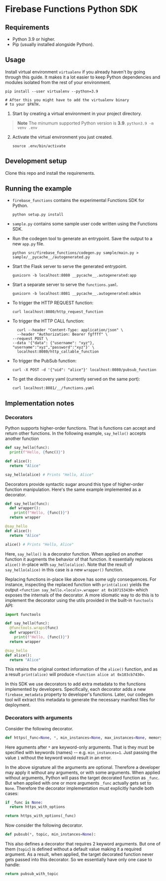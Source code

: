 # Firebase Functions Python SDK

## Requirements

* Python 3.9 or higher.
* Pip (usually installed alongside Python).

## Usage
Install virtual environment `virtualenv` if you already haven't by going through this guide. 
It makes it a lot easier to keep Python dependencies and modules isolated from the rest 
of your environment.
```
pip install --user virtualenv --python=3.9

# After this you might have to add the virtualenv binary
# to your $PATH.
```
1. Start by creating a virtual environment in your project directory.
> **Note**
> The minumum supported Python version is **3.9**.
    ```
    python3.9 -m venv .env
    ```
2. Activate the virtual environment you just created.
    ```
    source .env/bin/activate
    ```

## Development setup
Clone this repo and install the requirements.
## Running the example

* `firebase_functions` contains the experimental Functions SDK for Python.
  ```
  python setup.py install
  ```

* `sample.py` contains some sample user code written using the Functions SDK.

* Run the codegen tool to generate an entrypoint. Save the output to a new
  `app.py` file.
  ```
  python src/firebase_functions/codegen.py sample/main.py > sample/__pycache__/autogenerated.py
  ```
* Start the Flask server to serve the generated entrypoint.
  ```
  gunicorn -b localhost:8080 __pycache__.autogenerated:app
  ```
* Start a separate server to serve the `functions.yaml`.
  ```
  gunicorn -b localhost:8081 __pycache__.autogenerated:admin
  ```
* To trigger the HTTP REQUEST function:
  ```
  curl localhost:8080/http_request_function
  ```
* To trigger the HTTP CALL function:
  ```
    curl --header "Content-Type: application/json" \
    --header "Authorization: Bearer fgffff" \
  --request POST \
  --data '{"data": {"username": "xyz"}, "username":"xyz","password":"xyz"}' \
    localhost:8080/http_callable_function
  ```
* To trigger the PubSub function:
  ```
  curl -X POST -d '{"uid": "alice"}' localhost:8080/pubsub_function
  ```

* To get the discovery yaml (currently served on the same port):
  ```
  curl localhost:8081/__/functions.yaml
  ```

## Implementation notes

### Decorators

Python supports higher-order functions. That is functions can accept and return other functions.
In the following example, `say_hello()` accepts another function

```py
def say_hello(func):
  print(f"Hello, {func()}")

def alice():
  return "Alice"

say_hello(alice) # Prints "Hello, Alice"
```

Decorators provide syntactic sugar around this type of higher-order function manipulation.
Here's the same example implemented as a decorator.

```py
def say_hello(func):
  def wrapper():
    print(f"Hello, {func()}")
  return wrapper

@say_hello
def alice():
  return "Alice"

alice() # Prints "Hello, Alice"
```

Here, `say_hello()` is a decorator function. When applied on another function it augments the
behavior of that function. It essentially replaces `alice()` in-place with `say_hello(alice)`.
Note that the result of `say_hello(alice)` in this case is a new `wrapper()` function.

Replacing functions in-place like above has some ugly consequences. For instance, inspecting
the replaced function with `print(alice)` yields the output
`<function say_hello.<locals>.wrapper at 0x107153430>` which exposes the internals of the
decorator. A more idiomatic way to do this is to implement the decorator using the utils
provided in the built-in `functools` API:

```py
import functools

def say_hello(func):
  @functools.wraps(func)
  def wrapper():
    print(f"Hello, {func()}")
  return wrapper

@say_hello
def alice():
  return "Alice"
```

This retains the original context information of the `alice()` function, and as a result
`print(alice)` will produce `<function alice at 0x103cb7430>`.

In this SDK we use decorators to add extra metadata to the functions implemented by developers.
Specifically, each decorator adds a new `firebase_metadata` property to developer's functions.
Later, our codegen tool will extract this metadata to generate the necessary manifest files
for deployment.

### Decorators with arguments

Consider the following decorator.

```py
def https(_func=None, *, min_instances=None, max_instances=None, memory_mb=None):
```

Here aguments after `*` are keyword-only arguments. That is they must be specified with
keywords (names) -- e.g. `min_instances=1`. Just passing the value `1` without the
keyword would result in an error.

In the above signature all the arguments are optional. Therefore a developer may apply
it without any arguments, or with some arguments. When applied without arguments, Python
will pass the target decorated function as `_func`. But when applied with one or more
arguments `_func` actually gets set to `None`. Therefore the decorator implementation
must explicitly handle both cases:

```py
if _func is None:
  return https_with_options

return https_with_options(_func)
```

Now consider the following decorator.

```py
def pubsub(*, topic, min_instances=None):
```

This also defines a decorator that requires 2 keyword arguments. But one of them (`topic`) is
defined without a default value making it a required argument. As a result, when applied, the
target decorated function never gets passed into this decorator. So we essentially have only
one case to handle:

```py
return pubsub_with_topic
```
